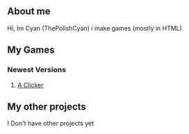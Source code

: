 ## About me
Hi, Im Cyan (ThePolishCyan) i make games (mostly in HTML)
## My Games
### Newest Versions
1. [A Clicker](https://thepolishcyan.github.io/A-Clicker-Newest)
## My other projects
I Don't have other projects yet
